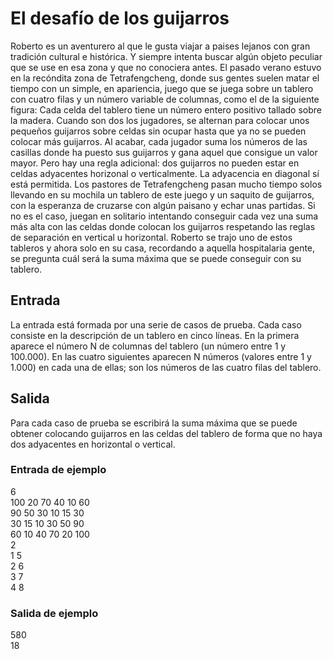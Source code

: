 # El desafío de los guijarros

Roberto es un aventurero al que le gusta viajar a paises lejanos con gran tradición cultural
e histórica. Y siempre intenta buscar algún objeto peculiar que se use en esa zona y que no
conociera antes.
El pasado verano estuvo en la recóndita zona de Tetrafengcheng, donde sus gentes suelen
matar el tiempo con un simple, en apariencia, juego que se juega sobre un tablero con
cuatro filas y un número variable de columnas, como el de la siguiente figura:
Cada celda del tablero tiene un número entero positivo tallado sobre la madera. Cuando
son dos los jugadores, se alternan para colocar unos pequeños guijarros sobre celdas sin
ocupar hasta que ya no se pueden colocar más guijarros. Al acabar, cada jugador suma los
números de las casillas donde ha puesto sus guijarros y gana aquel que consigue un valor
mayor. Pero hay una regla adicional: dos guijarros no pueden estar en celdas adyacentes
horizonal o verticalmente. La adyacencia en diagonal sí está permitida.
Los pastores de Tetrafengcheng pasan mucho tiempo solos llevando en su mochila un tablero de este juego y un saquito de guijarros, con la esperanza de cruzarse con algún paisano y echar unas partidas. Si no es el caso, juegan en solitario intentando conseguir cada
vez una suma más alta con las celdas donde colocan los guijarros respetando las reglas de
separación en vertical u horizontal.
Roberto se trajo uno de estos tableros y ahora solo en su casa, recordando a aquella hospitalaria gente, se pregunta cuál será la suma máxima que se puede conseguir con su tablero.

## Entrada

La entrada está formada por una serie de casos de prueba. Cada caso consiste en la descripción de un tablero en cinco líneas. En la primera aparece el número N de columnas del
tablero (un número entre 1 y 100.000). En las cuatro siguientes aparecen N números (valores
entre 1 y 1.000) en cada una de ellas; son los números de las cuatro filas del tablero.

## Salida

Para cada caso de prueba se escribirá la suma máxima que se puede obtener colocando
guijarros en las celdas del tablero de forma que no haya dos adyacentes en horizontal o
vertical.

### Entrada de ejemplo

6  
100 20 70 40 10 60  
90 50 30 10 15 30  
30 15 10 30 50 90  
60 10 40 70 20 100  
2  
1 5  
2 6  
3 7  
4 8

### Salida de ejemplo

580  
18
